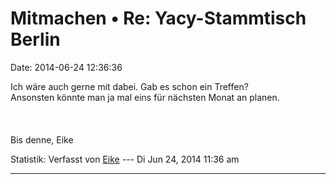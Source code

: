 Mitmachen • Re: Yacy-Stammtisch Berlin
======================================

Date: 2014-06-24 12:36:36

Ich wäre auch gerne mit dabei. Gab es schon ein Treffen?\
Ansonsten könnte man ja mal eins für nächsten Monat an planen.\
\
\
\
Bis denne, Eike

Statistik: Verfasst von
[Eike](http://forum.yacy-websuche.de/memberlist.php?mode=viewprofile&u=9377)
--- Di Jun 24, 2014 11:36 am

------------------------------------------------------------------------
